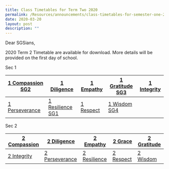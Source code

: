 ```yaml
---
title: Class Timetables for Term Two 2020
permalink: /Resources/announcements/class-timetables-for-semester-one-2020/
date: 2020-03-20
layout: post
description: ""
---
```

Dear SGSians,

2020 Term 2 Timetable are available for download. More details will be provided on the first day of school.

Sec 1

<table>
<thead>
  <tr>
    <th><a href="/files/Announcement/Timetable%20Term2%202020/Sec1/1-Compassion-SG2.pdf" target = "_blank">1 Compassion SG2</a></th>
    <th><a href="/files/Announcement/Timetable%20Term2%202020/Sec1/1-Diligence.pdf" target = "_blank">1 Diligence</a></th>
    <th><a href="/files/Announcement/Timetable%20Term2%202020/Sec1/1-Empathy.pdf" target = "_blank">1 Empathy</a></th>
    <th><a href="/files/Announcement/Timetable%20Term2%202020/Sec1/1-Gratitude-SG3.pdf" target = "_blank">1 Gratitude SG3</a></th>
    <th><a href="/files/Announcement/Timetable%20Term2%202020/Sec1/1-Integrity.pdf" target = "_blank">1 Integrity</a></th>
  </tr>
</thead>
<tbody>
  <tr>
    <td><a href="/files/Announcement/Timetable%20Term2%202020/Sec1/1-Perseverance.pdf" target = "_blank">1 Perseverance</a></td>
    <td><a href="/files/Announcement/Timetable%20Term2%202020/Sec1/1-Resilience-SG1.pdf" target = "_blank">1 Resilience SG1</a></td>
    <td><a href="/files/Announcement/Timetable%20Term2%202020/Sec1/1-Respect.pdf" target = "_blank">1 Respect</a></td>
    <td><a href="/files/Announcement/Timetable%20Term2%202020/Sec1/1-Wisdom-SG4.pdf" target = "_blank">1 Wisdom SG4</a></td>
    <td></td>
  </tr>
</tbody>
</table>

Sec 2

<table>
<thead>
  <tr>
    <th><a href="https://www.sgs.edu.sg/wp-content/uploads/2020/03/2-Compassion.pdf" target = "_blank">2 Compassion</a></th>
    <th><a href="https://www.sgs.edu.sg/wp-content/uploads/2020/03/2-Diligence.pdf" target = "_blank">2 Diligence</a></th>
    <th><a href="https://www.sgs.edu.sg/wp-content/uploads/2020/03/2-Empathy.pdf" target = "_blank">2 Empathy</a></th>
    <th><a href="https://www.sgs.edu.sg/wp-content/uploads/2020/03/2-Grace.pdf" target = "_blank">2 Grace</a></th>
    <th><a href="https://www.sgs.edu.sg/wp-content/uploads/2020/03/2-Gratitude.pdf" target = "_blank">2 Gratitude</a></th>
  </tr>
</thead>
<tbody>
  <tr>
    <td><a href="https://www.sgs.edu.sg/wp-content/uploads/2020/03/2-Integrity.pdf" target = "_blank">2 Integrity</a></td>
    <td><a href="https://www.sgs.edu.sg/wp-content/uploads/2020/03/2-Perseverance.pdf" target = "_blank">2 Perseverance</a></td>
    <td><a href="https://www.sgs.edu.sg/wp-content/uploads/2020/03/2-Resilience.pdf" target = "_blank">2 Resilience</a></td>
    <td><a href="https://www.sgs.edu.sg/wp-content/uploads/2020/03/2-Respect.pdf" target = "_blank">2 Respect</a></td>
    <td><a href="https://www.sgs.edu.sg/wp-content/uploads/2020/03/2-Wisdom.pdf" target = "_blank">2 Wisdom</a></td>
  </tr>
</tbody>
</table>